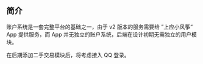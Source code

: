 ## 简介

账户系统是一套完整平台的基础之一，由于 v2 版本的服务需要给 ”上应小风筝“ App 提供服务，而 App 并无独立的账户系统，后端在设计初期无需独立的用户模块。

在后期添加二手交易模块后，将考虑接入 QQ 登录。